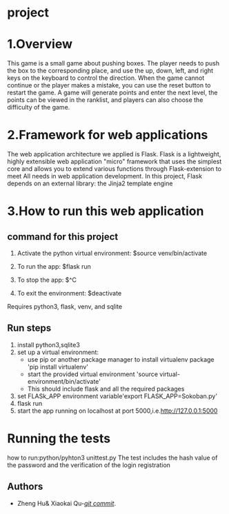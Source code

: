 # project

# 1.Overview
This game is a small game about pushing boxes. The player needs to push the box to the corresponding place, and use the up, down, left, and right keys on the keyboard to control the direction. When the game cannot continue or the player makes a mistake, you can use the reset button to restart the game. A game will generate points and enter the next level, the points can be viewed in the ranklist, and players can also choose the difficulty of the game.


# 2.Framework for web applications
The web application architecture we applied is Flask. Flask is a lightweight, highly extensible web application "micro" framework that uses the simplest core and allows you to extend various functions through Flask-extension to meet All needs in web application development. In this project, Flask depends on an external library: the Jinja2 template engine

# 3.How to run this web application
## command for this project
1. Activate the python virtual environment: $source venv/bin/activate

2. To run the app: $flask run

3. To stop the app: $^C

4. To exit the environment: $deactivate

Requires python3, flask, venv, and sqlite
## Run steps
1. install python3,sqlite3
2. set up a virtual environment:
    + use pip or another package manager to install virtualenv package 'pip install virtualenv'
    + start the provided virtual environment 'source virtual-environment/bin/activate'
    + This should include flask and all the required packages
3. set FLASk_APP environment variable'export FLASK_APP=Sokoban.py'
4. flask run
5. start the app running on localhost at port 5000,i.e.http://127.0.0.1:5000




# Running the tests
how to run:python/pyhton3 unittest.py
The test includes the hash value of the password and the verification of the login registration


## Authors 
* Zheng Hu& Xiaokai Qu-*[git commit](https://github.com/Charlie-Hu/project2/blob/main/commit.txt)*.

